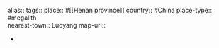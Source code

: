 alias::
tags::
place:: #[[Henan province]] 
country:: #China 
place-type:: #megalith  
nearest-town:: Luoyang
map-url::

-